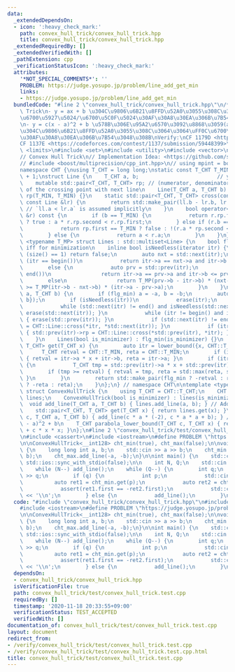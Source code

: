 ```yaml
---
data:
  _extendedDependsOn:
  - icon: ':heavy_check_mark:'
    path: convex_hull_trick/convex_hull_trick.hpp
    title: convex_hull_trick/convex_hull_trick.hpp
  _extendedRequiredBy: []
  _extendedVerifiedWith: []
  _pathExtension: cpp
  _verificationStatusIcon: ':heavy_check_mark:'
  attributes:
    '*NOT_SPECIAL_COMMENTS*': ''
    PROBLEM: https://judge.yosupo.jp/problem/line_add_get_min
    links:
    - https://judge.yosupo.jp/problem/line_add_get_min
  bundledCode: "#line 2 \"convex_hull_trick/convex_hull_trick.hpp\"\n/*\nConvex Hull\
    \ Trick\n- y = ax + b \u304C\u9806\u6B21\u8FFD\u52A0\u3055\u308C\u3064\u3064\uFF0C\
    \u6700\u5927\u5024/\u6700\u5C0F\u5024\u30AF\u30A8\u30EA\u306B\u7B54\u3048\u308B\
    \n- y = c(x - a)^2 + b \u578B\u306E\u95A2\u6570\u3092\u8868\u3059(a, b)\u305F\u3061\
    \u304C\u9806\u6B21\u8FFD\u52A0\u3055\u308C\u3064\u3064\uFF0C\u6700\u5C0F\u5024\
    \u30AF\u30A8\u30EA\u306B\u7B54\u3048\u308B\nVerify:\nCF 1179D <https://codeforces.com/contest/1179/submission/59448330>\n\
    CF 1137E <https://codeforces.com/contest/1137/submission/59448399>\n*/\n#include\
    \ <limits>\n#include <set>\n#include <utility>\n#include <vector>\n// CUT begin\n\
    // Convex Hull Trick\n// Implementation Idea: <https://github.com/satanic0258/Cpp_snippet/blob/master/src/technique/ConvexHullTrick.cpp>\n\
    // #include <boost/multiprecision/cpp_int.hpp>\n// using mpint = boost::multiprecision::cpp_int;\n\
    namespace CHT {\nusing T_CHT = long long;\nstatic const T_CHT T_MIN = std::numeric_limits<T_CHT>::lowest()\
    \ + 1;\nstruct Line {\n    T_CHT a, b;                         // y = ax + b\n\
    \    mutable std::pair<T_CHT, T_CHT> rp; // (numerator, denominator) `x` coordinate\
    \ of the crossing point with next line\n    Line(T_CHT a, T_CHT b) : a(a), b(b),\
    \ rp(T_MIN, T_MIN) {}\n    static std::pair<T_CHT, T_CHT> cross(const Line &ll,\
    \ const Line &lr) {\n        return std::make_pair(ll.b - lr.b, lr.a - ll.a);\
    \ // `ll.a < lr.a` is assumed implicitly\n    }\n    bool operator<(const Line\
    \ &r) const {\n        if (b == T_MIN) {\n            return r.rp.first == T_MIN\
    \ ? true : a * r.rp.second < r.rp.first;\n        } else if (r.b == T_MIN) {\n\
    \            return rp.first == T_MIN ? false : !(r.a * rp.second < rp.first);\n\
    \        } else {\n            return a < r.a;\n        }\n    }\n};\ntemplate\
    \ <typename T_MP> struct Lines : std::multiset<Line> {\n    bool flg_min; // true\
    \ iff for minimization\n    inline bool isNeedless(iterator itr) {\n        if\
    \ (size() == 1) return false;\n        auto nxt = std::next(itr);\n        if\
    \ (itr == begin())\n            return itr->a == nxt->a and itr->b <= nxt->b;\n\
    \        else {\n            auto prv = std::prev(itr);\n            if (nxt ==\
    \ end())\n                return itr->a == prv->a and itr->b <= prv->b;\n    \
    \        else\n                return T_MP(prv->b - itr->b) * (nxt->a - itr->a)\
    \ >= T_MP(itr->b - nxt->b) * (itr->a - prv->a);\n        }\n    }\n    void add_line(T_CHT\
    \ a, T_CHT b) {\n        if (flg_min) a = -a, b = -b;\n        auto itr = insert({a,\
    \ b});\n        if (isNeedless(itr))\n            erase(itr);\n        else {\n\
    \            while (std::next(itr) != end() and isNeedless(std::next(itr))) {\
    \ erase(std::next(itr)); }\n            while (itr != begin() and isNeedless(std::prev(itr)))\
    \ { erase(std::prev(itr)); }\n            if (std::next(itr) != end()) { itr->rp\
    \ = CHT::Line::cross(*itr, *std::next(itr)); }\n            if (itr != begin())\
    \ { std::prev(itr)->rp = CHT::Line::cross(*std::prev(itr), *itr); }\n        }\n\
    \    }\n    Lines(bool is_minimizer) : flg_min(is_minimizer) {}\n    std::pair<T_CHT,\
    \ T_CHT> get(T_CHT x) {\n        auto itr = lower_bound({x, CHT::T_MIN});\n  \
    \      T_CHT retval = CHT::T_MIN, reta = CHT::T_MIN;\n        if (itr != end())\
    \ { retval = itr->a * x + itr->b, reta = itr->a; }\n        if (itr != begin())\
    \ {\n            T_CHT tmp = std::prev(itr)->a * x + std::prev(itr)->b;\n    \
    \        if (tmp >= retval) { retval = tmp, reta = std::max(reta, std::prev(itr)->a);\
    \ }\n        }\n        return std::make_pair(flg_min ? -retval : retval, flg_min\
    \ ? -reta : reta);\n    }\n};\n} // namespace CHT\n\ntemplate <typename T_MP>\
    \ struct ConvexHullTrick {\n    using T_CHT = CHT::T_CHT;\n    CHT::Lines<T_MP>\
    \ lines;\n    ConvexHullTrick(bool is_minimizer) : lines(is_minimizer) {}\n  \
    \  void add_line(T_CHT a, T_CHT b) { lines.add_line(a, b); } // Add y = ax + b\n\
    \    std::pair<T_CHT, T_CHT> get(T_CHT x) { return lines.get(x); }\n    void add_convex_parabola(T_CHT\
    \ c, T_CHT a, T_CHT b) { add_line(c * a * (-2), c * a * a + b); } // Add y = c(x\
    \ - a)^2 + b\n    T_CHT parabola_lower_bound(T_CHT c, T_CHT x) { return lines.get(x).first\
    \ + c * x * x; }\n};\n#line 2 \"convex_hull_trick/test/convex_hull_trick.test.cpp\"\
    \n#include <cassert>\n#include <iostream>\n#define PROBLEM \"https://judge.yosupo.jp/problem/line_add_get_min\"\
    \n\nConvexHullTrick<__int128> cht_min(true), cht_max(false);\n\nvoid add_line()\
    \ {\n    long long int a, b;\n    std::cin >> a >> b;\n    cht_min.add_line(a,\
    \ b);\n    cht_max.add_line(-a, -b);\n}\n\nint main() {\n    std::cin.tie(nullptr),\
    \ std::ios::sync_with_stdio(false);\n\n    int N, Q;\n    std::cin >> N >> Q;\n\
    \    while (N--) add_line();\n    while (Q--) {\n        int q;\n        std::cin\
    \ >> q;\n        if (q) {\n            int p;\n            std::cin >> p;\n  \
    \          auto ret1 = cht_min.get(p);\n            auto ret2 = cht_max.get(p);\n\
    \            assert(ret1.first == -ret2.first);\n            std::cout << ret1.first\
    \ << '\\n';\n        } else {\n            add_line();\n        }\n    }\n}\n"
  code: "#include \"convex_hull_trick/convex_hull_trick.hpp\"\n#include <cassert>\n\
    #include <iostream>\n#define PROBLEM \"https://judge.yosupo.jp/problem/line_add_get_min\"\
    \n\nConvexHullTrick<__int128> cht_min(true), cht_max(false);\n\nvoid add_line()\
    \ {\n    long long int a, b;\n    std::cin >> a >> b;\n    cht_min.add_line(a,\
    \ b);\n    cht_max.add_line(-a, -b);\n}\n\nint main() {\n    std::cin.tie(nullptr),\
    \ std::ios::sync_with_stdio(false);\n\n    int N, Q;\n    std::cin >> N >> Q;\n\
    \    while (N--) add_line();\n    while (Q--) {\n        int q;\n        std::cin\
    \ >> q;\n        if (q) {\n            int p;\n            std::cin >> p;\n  \
    \          auto ret1 = cht_min.get(p);\n            auto ret2 = cht_max.get(p);\n\
    \            assert(ret1.first == -ret2.first);\n            std::cout << ret1.first\
    \ << '\\n';\n        } else {\n            add_line();\n        }\n    }\n}\n"
  dependsOn:
  - convex_hull_trick/convex_hull_trick.hpp
  isVerificationFile: true
  path: convex_hull_trick/test/convex_hull_trick.test.cpp
  requiredBy: []
  timestamp: '2020-11-18 20:33:55+09:00'
  verificationStatus: TEST_ACCEPTED
  verifiedWith: []
documentation_of: convex_hull_trick/test/convex_hull_trick.test.cpp
layout: document
redirect_from:
- /verify/convex_hull_trick/test/convex_hull_trick.test.cpp
- /verify/convex_hull_trick/test/convex_hull_trick.test.cpp.html
title: convex_hull_trick/test/convex_hull_trick.test.cpp
---
```


